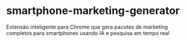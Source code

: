 # smartphone-marketing-generator
Extensão inteligente para Chrome que gera pacotes de marketing completos para smartphones usando IA e pesquisa em tempo real
